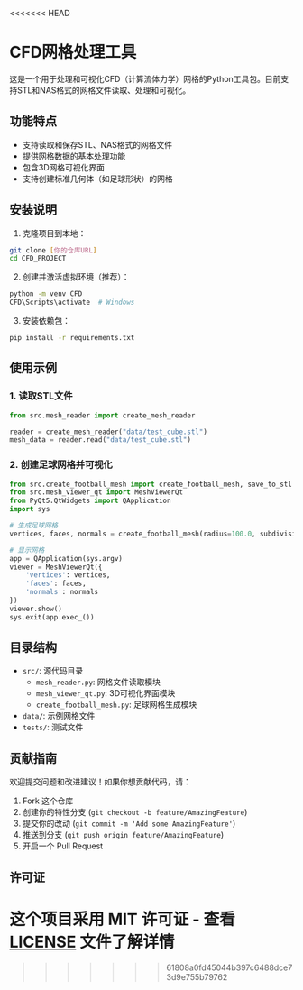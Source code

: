 <<<<<<< HEAD
# CFD网格处理工具

这是一个用于处理和可视化CFD（计算流体力学）网格的Python工具包。目前支持STL和NAS格式的网格文件读取、处理和可视化。

## 功能特点

- 支持读取和保存STL、NAS格式的网格文件
- 提供网格数据的基本处理功能
- 包含3D网格可视化界面
- 支持创建标准几何体（如足球形状）的网格

## 安装说明

1. 克隆项目到本地：
```bash
git clone [你的仓库URL]
cd CFD_PROJECT
```

2. 创建并激活虚拟环境（推荐）：
```bash
python -m venv CFD
CFD\Scripts\activate  # Windows
```

3. 安装依赖包：
```bash
pip install -r requirements.txt
```

## 使用示例

### 1. 读取STL文件
```python
from src.mesh_reader import create_mesh_reader

reader = create_mesh_reader("data/test_cube.stl")
mesh_data = reader.read("data/test_cube.stl")
```

### 2. 创建足球网格并可视化
```python
from src.create_football_mesh import create_football_mesh, save_to_stl
from src.mesh_viewer_qt import MeshViewerQt
from PyQt5.QtWidgets import QApplication
import sys

# 生成足球网格
vertices, faces, normals = create_football_mesh(radius=100.0, subdivisions=3)

# 显示网格
app = QApplication(sys.argv)
viewer = MeshViewerQt({
    'vertices': vertices,
    'faces': faces,
    'normals': normals
})
viewer.show()
sys.exit(app.exec_())
```

## 目录结构

- `src/`: 源代码目录
  - `mesh_reader.py`: 网格文件读取模块
  - `mesh_viewer_qt.py`: 3D可视化界面模块
  - `create_football_mesh.py`: 足球网格生成模块
- `data/`: 示例网格文件
- `tests/`: 测试文件

## 贡献指南

欢迎提交问题和改进建议！如果你想贡献代码，请：

1. Fork 这个仓库
2. 创建你的特性分支 (`git checkout -b feature/AmazingFeature`)
3. 提交你的改动 (`git commit -m 'Add some AmazingFeature'`)
4. 推送到分支 (`git push origin feature/AmazingFeature`)
5. 开启一个 Pull Request

## 许可证

这个项目采用 MIT 许可证 - 查看 [LICENSE](LICENSE) 文件了解详情
=======
 
>>>>>>> 61808a0fd45044b397c6488dce73d9e755b79762
